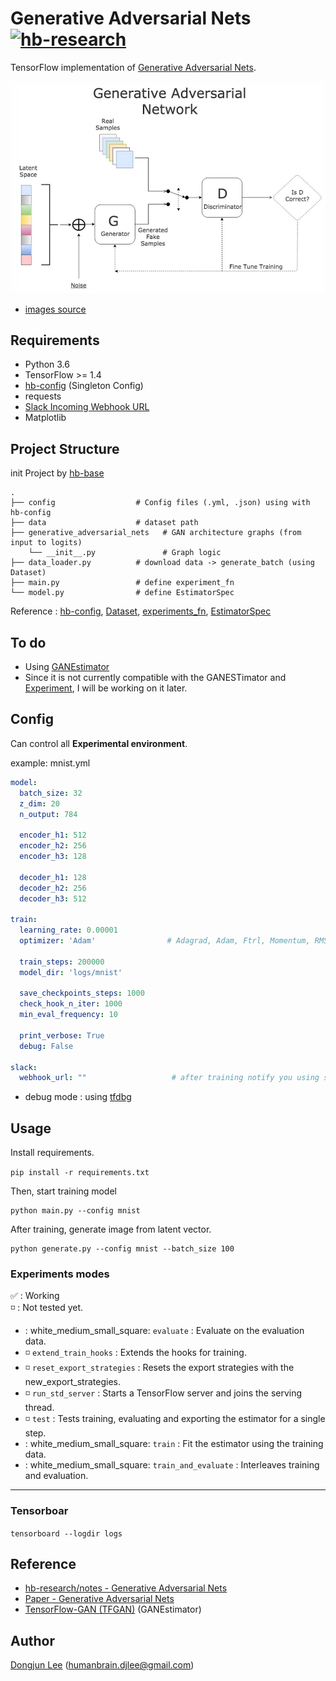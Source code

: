 

# Generative Adversarial Nets [![hb-research](https://img.shields.io/badge/hb--research-experiment-green.svg?style=flat&colorA=448C57&colorB=555555)](https://github.com/hb-research)

TensorFlow implementation of [Generative Adversarial Nets](https://arxiv.org/abs/1406.2661).

![images](images/gan-architecture.jpeg)

- [images source](http://www.kdnuggets.com/2017/01/generative-adversarial-networks-hot-topic-machine-learning.html)

## Requirements

- Python 3.6
- TensorFlow >= 1.4
- [hb-config](https://github.com/hb-research/hb-config) (Singleton Config)
- requests
- [Slack Incoming Webhook URL](https://my.slack.com/services/new/incoming-webhook/)
- Matplotlib


## Project Structure

init Project by [hb-base](https://github.com/hb-research/hb-base)

    .
    ├── config                  # Config files (.yml, .json) using with hb-config
    ├── data                    # dataset path
    ├── generative_adversarial_nets   # GAN architecture graphs (from input to logits)
        └── __init__.py               # Graph logic
    ├── data_loader.py          # download data -> generate_batch (using Dataset)
    ├── main.py                 # define experiment_fn
    └── model.py                # define EstimatorSpec

Reference : [hb-config](https://github.com/hb-research/hb-config), [Dataset](https://www.tensorflow.org/api_docs/python/tf/data/Dataset#from_generator), [experiments_fn](https://www.tensorflow.org/api_docs/python/tf/contrib/learn/Experiment), [EstimatorSpec](https://www.tensorflow.org/api_docs/python/tf/estimator/EstimatorSpec)

## To do

- Using [GANEstimator](https://www.tensorflow.org/versions/master/api_docs/python/tf/contrib/gan/estimator/GANEstimator)
- Since it is not currently compatible with the GANESTimator and [Experiment](https://www.tensorflow.org/api_docs/python/tf/contrib/learn/Experiment), I will be working on it later.


## Config

Can control all **Experimental environment**.

example: mnist.yml

```yml
model:
  batch_size: 32
  z_dim: 20
  n_output: 784

  encoder_h1: 512
  encoder_h2: 256
  encoder_h3: 128

  decoder_h1: 128
  decoder_h2: 256
  decoder_h3: 512

train:
  learning_rate: 0.00001
  optimizer: 'Adam'                # Adagrad, Adam, Ftrl, Momentum, RMSProp, SGD

  train_steps: 200000
  model_dir: 'logs/mnist'

  save_checkpoints_steps: 1000
  check_hook_n_iter: 1000
  min_eval_frequency: 10

  print_verbose: True
  debug: False

slack:
  webhook_url: ""                   # after training notify you using slack-webhook
```

* debug mode : using [tfdbg](https://www.tensorflow.org/programmers_guide/debugger)


## Usage

Install requirements.

```pip install -r requirements.txt```

Then, start training model

```
python main.py --config mnist
```

After training, generate image from latent vector.

```
python generate.py --config mnist --batch_size 100
```


### Experiments modes

:white_check_mark: : Working  
:white_medium_small_square: : Not tested yet.

- : white_medium_small_square: `evaluate` : Evaluate on the evaluation data.
- :white_medium_small_square: `extend_train_hooks` :  Extends the hooks for training.
- :white_medium_small_square: `reset_export_strategies` : Resets the export strategies with the new_export_strategies.
- :white_medium_small_square: `run_std_server` : Starts a TensorFlow server and joins the serving thread.
- :white_medium_small_square: `test` : Tests training, evaluating and exporting the estimator for a single step.
- : white_medium_small_square: `train` : Fit the estimator using the training data.
- : white_medium_small_square: `train_and_evaluate` : Interleaves training and evaluation.

---


### Tensorboar

```tensorboard --logdir logs```

## Reference
- [hb-research/notes - Generative Adversarial Nets](https://github.com/hb-research/notes/blob/master/notes/gan.md)
- [Paper - Generative Adversarial Nets](https://arxiv.org/abs/1406.2661)
- [TensorFlow-GAN (TFGAN)](https://github.com/tensorflow/tensorflow/tree/master/tensorflow/contrib/gan) (GANEstimator)

## Author

[Dongjun Lee](https://github.com/DongjunLee) (humanbrain.djlee@gmail.com)
